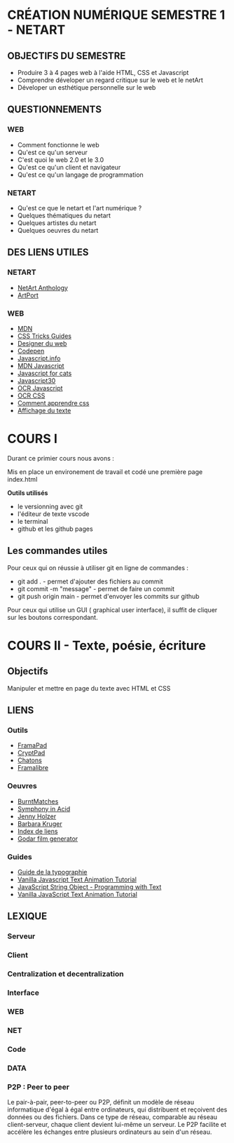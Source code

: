 # CRÉATION NUMÉRIQUE SEMESTRE 1 - NETART
## OBJECTIFS DU SEMESTRE
* Produire 3 à 4 pages web à l'aide HTML, CSS et Javascript
* Comprendre déveloper un regard critique sur le web et le netArt
* Déveloper un esthétique personnelle sur le web

## QUESTIONNEMENTS

### WEB
* Comment fonctionne le web
* Qu'est ce qu'un serveur
* C'est quoi le web 2.0 et le 3.0
* Qu'est ce qu'un client et navigateur
* Qu'est ce qu'un langage de programmation
### NETART
* Qu'est ce que le netart et l'art numérique ?
* Quelques thématiques du netart
* Quelques artistes du netart
* Quelques oeuvres du netart

## DES LIENS UTILES

### NETART
* [NetArt Anthology](https://anthology.rhizome.org/)
* [ArtPort](https://whitney.org/artport)

### WEB

* [MDN](https://developer.mozilla.org/fr/)
* [CSS Tricks Guides](https://css-tricks.com/guides/)
* [Designer du web](https://www.youtube.com/c/LeDesignerduWeb/videos)
* [Codepen](https://codepen.io/)
* [Javascript.info](https://javascript.info/)
* [MDN Javascript](https://developer.mozilla.org/fr/docs/Glossary/JavaScript)
* [Javascript for cats](http://jsforcats.com/)
* [Javascript30](https://javascript30.com/)
* [OCR Javascript](https://openclassrooms.com/fr/courses/7697016-creez-des-pages-web-dynamiques-avec-javascript)
* [OCR CSS](https://openclassrooms.com/fr/courses/1603881-apprenez-a-creer-votre-site-web-avec-html5-et-css3)
* [Comment apprendre css](https://la-cascade.io/articles/comment-apprendre-css)
* [Affichage du texte](https://la-cascade.io/articles/controler-affichage-du-texte)

# COURS I

Durant ce primier cours nous avons :

Mis en place un environement de travail et codé une première page index.html

**Outils utilisés**
* le versionning avec git
* l'éditeur de texte vscode
* le terminal
* github et les github pages

## Les commandes utiles

Pour ceux qui on réussie à utiliser git en ligne de commandes :

* git add . - permet d'ajouter des fichiers au commit
* git commit -m "message" - permet de faire un commit
* git push origin main - permet d'envoyer les commits sur github

Pour ceux qui utilise un GUI ( graphical user interface), il suffit de cliquer sur les boutons correspondant.

# COURS II - Texte, poésie, écriture

## Objectifs
Manipuler et mettre en page du texte avec HTML et CSS

## LIENS

### Outils
* [FramaPad](https://mypads2.framapad.org/p/netart-uu1igq9bq)
* [CryptPad](https://cryptpad.fr/pad/#/2/pad/edit/DhB-GYO-WDQKk6OKdc8KhgRU/)
* [Chatons](https://www.chatons.org/)
* [Framalibre](https://framalibre.org/)

### Oeuvres
* [BurntMatches](https://pippinbarr.com/burnt-matches/)
* [Symphony in Acid](https://symphonyinacid.net/)
* [Jenny Holzer](https://projects.jennyholzer.com/)
* [Barbara Kruger](http://www.barbarakruger.com/art.shtml)
* [Index de liens](https://textarthistory.com/artist-links/)
* [Godar film generator](https://rednoise.org/rita/gallery/TheGodardFilmGenerator/)
### Guides
* [Guide de la typographie](https://www.alsacreations.com/article/lire/1641-guide-de-la-typographie.html)
* [Vanilla Javascript Text Animation Tutorial](https://www.youtube.com/watch?v=GUEB9FogoP8)
* [JavaScript String Object - Programming with Text](https://www.youtube.com/watch?v=DcoAjEZYies)
* [Vanilla JavaScript Text Animation Tutorial](https://www.youtube.com/watch?v=XGioNBHrFU4)

## LEXIQUE

### Serveur

### Client

### Centralization et decentralization

### Interface

### WEB

### NET

### Code

### DATA

### P2P : Peer to peer
Le pair-à-pair, peer-to-peer ou P2P, définit un modèle de réseau informatique d'égal à égal entre ordinateurs, qui distribuent et reçoivent des données ou des fichiers. Dans ce type de réseau, comparable au réseau client-serveur, chaque client devient lui-même un serveur. Le P2P facilite et accélère les échanges entre plusieurs ordinateurs au sein d'un réseau.
